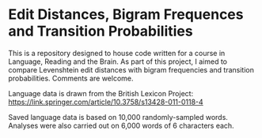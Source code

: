 # Edit Distances, Bigram Frequences and Transition Probabilities

This is a repository designed to house code written for a course in Language, Reading and the Brain. As part of this project, I aimed to compare Levenshtein edit distances with bigram frequencies and transition probabilities. Comments are welcome.

Language data is drawn from the British Lexicon Project: https://link.springer.com/article/10.3758/s13428-011-0118-4

Saved language data is based on 10,000 randomly-sampled words. Analyses were also carried out on 6,000 words of 6 characters each.

